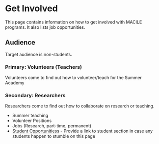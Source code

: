 
# Get Involved


This page contains information on how to get involved with MACILE programs. It also lists job opportunities. 

## Audience

Target audience is non-students. 

### Primary: Volunteers (Teachers)

Volunteers come to find out how to volunteer/teach for the Summer Academy

### Secondary: Researchers

Researchers come to find out how to collaborate on research or teaching. 

* Summer teaching
* Volunteer Positions
* Jobs (Research, part-time, permanent)
* [Student Opportunitiess](student-opportunities) - Provide a link to student section in case any students happen to stumble on this page
